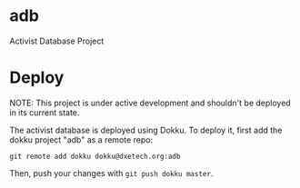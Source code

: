 # adb
Activist Database Project

# Deploy

NOTE: This project is under active development and shouldn't be deployed in its current state.

The activist database is deployed using Dokku. To deploy it, first add the dokku project "adb" as a remote repo:

```
git remote add dokku dokku@dxetech.org:adb
```

Then, push your changes with `git push dokku master`.
